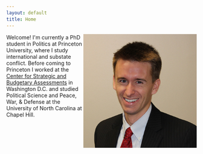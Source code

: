 ```yaml
---
layout: default
title: Home
---
```


<img align="right" src="public/bc.jpg" width="300" height="300" margin="50">

Welcome! I'm currently a PhD student in Politics at Princeton University, where I study international and substate conflict. Before coming to Princeton I worked at the [Center for Strategic and Budgetary Assessments](http://csbaonline.org/) in Washington D.C. and studied Political Science and Peace, War, & Defense at the University of North Carolina at Chapel Hill.